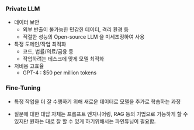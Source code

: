 ### Private LLM

- 데이터 보안
  - 외부 반출이 불가능한 민감한 데이터, 격리 환경 등
  - 적절한 성능의 Open-source LLM 을 미세조정하여 사용
- 특정 도메인/작업 최적화
  - 코드, 법률/의료/금융 등
  - 작업하려는 테스크에 맞게 모델 최적화
- 저비용 고효율
  - GPT-4 : $50 per million tokens

### Fine-Tuning

- 특정 작업을 더 잘 수행하기 위해 새로운 데이터로 모델을 추가로 학습하는 과정

- 질문에 대한 대답 자체는 프롬프트 엔지니어링, RAG 등의 기법으로 가능하게 할 수 있지만 원하는 대로 잘 할 수 있게 하기위해서는 파인튜닝이 필요함.
